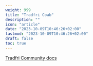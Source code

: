 ```yaml
---
weight: 999
title: "Tradfri Coab"
description: ""
icon: "article"
date: "2023-10-09T10:46:26+02:00"
lastmod: "2023-10-09T10:46:26+02:00"
draft: false
toc: true
---
```


[Tradfri Community docs](https://github.com/glenndehaan/ikea-tradfri-coap-docs)

